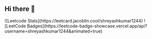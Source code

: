 ## Hi there 👋


<div style={{display:flex,flex-direction:column}} >
![Leetcode Stats](https://leetcard.jacoblin.cool/shreyashkumar1244)
![LeetCode Badges](https://leetcode-badge-showcase.vercel.app/api?username=shreyashkumar1244&animated=true)
</div>

